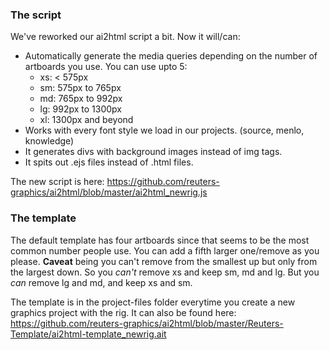 
### The script
We've reworked our ai2html script a bit. Now it will/can:
-  Automatically generate the media queries depending on the number of artboards you use. You can use upto 5:
    - xs: < 575px
    - sm: 575px to 765px
    - md: 765px to 992px
    - lg: 992px to 1300px
    - xl: 1300px and beyond
-  Works with every font style we load in our projects. (source, menlo, knowledge)
-  It generates divs with background images instead of img tags.
-  It spits out .ejs files instead of .html files.

The new script is here: https://github.com/reuters-graphics/ai2html/blob/master/ai2html_newrig.js

### The template
The default template has four artboards since that seems to be the most common number people use. You can add a fifth larger one/remove as you please. 
**Caveat** being you can't remove from the smallest up but only from the largest down. So you *can't* remove xs and keep sm, md and lg. But you *can* remove lg and md, and keep xs and sm.

The template is in the project-files folder everytime you create a new graphics project with the rig. It can also be found here:
https://github.com/reuters-graphics/ai2html/blob/master/Reuters-Template/ai2html-template_newrig.ait